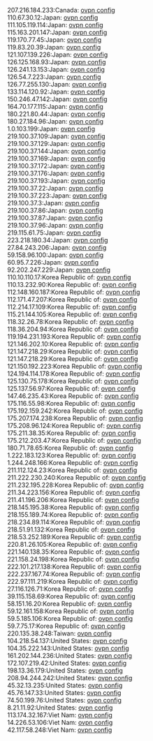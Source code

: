 207.216.184.233:Canada: [ovpn config](vpn/207_216_184_233.ovpn)  
110.67.30.12:Japan: [ovpn config](vpn/110_67_30_12.ovpn)  
111.105.119.114:Japan: [ovpn config](vpn/111_105_119_114.ovpn)  
115.163.201.147:Japan: [ovpn config](vpn/115_163_201_147.ovpn)  
119.170.77.45:Japan: [ovpn config](vpn/119_170_77_45.ovpn)  
119.83.20.39:Japan: [ovpn config](vpn/119_83_20_39.ovpn)  
121.107.139.226:Japan: [ovpn config](vpn/121_107_139_226.ovpn)  
126.125.168.93:Japan: [ovpn config](vpn/126_125_168_93.ovpn)  
126.241.13.153:Japan: [ovpn config](vpn/126_241_13_153.ovpn)  
126.54.7.223:Japan: [ovpn config](vpn/126_54_7_223.ovpn)  
126.77.255.130:Japan: [ovpn config](vpn/126_77_255_130.ovpn)  
133.114.120.92:Japan: [ovpn config](vpn/133_114_120_92.ovpn)  
150.246.47.142:Japan: [ovpn config](vpn/150_246_47_142.ovpn)  
164.70.177.115:Japan: [ovpn config](vpn/164_70_177_115.ovpn)  
180.221.80.44:Japan: [ovpn config](vpn/180_221_80_44.ovpn)  
180.27.184.96:Japan: [ovpn config](vpn/180_27_184_96.ovpn)  
1.0.103.199:Japan: [ovpn config](vpn/1_0_103_199.ovpn)  
219.100.37.109:Japan: [ovpn config](vpn/219_100_37_109.ovpn)  
219.100.37.129:Japan: [ovpn config](vpn/219_100_37_129.ovpn)  
219.100.37.144:Japan: [ovpn config](vpn/219_100_37_144.ovpn)  
219.100.37.169:Japan: [ovpn config](vpn/219_100_37_169.ovpn)  
219.100.37.172:Japan: [ovpn config](vpn/219_100_37_172.ovpn)  
219.100.37.176:Japan: [ovpn config](vpn/219_100_37_176.ovpn)  
219.100.37.193:Japan: [ovpn config](vpn/219_100_37_193.ovpn)  
219.100.37.22:Japan: [ovpn config](vpn/219_100_37_22.ovpn)  
219.100.37.223:Japan: [ovpn config](vpn/219_100_37_223.ovpn)  
219.100.37.3:Japan: [ovpn config](vpn/219_100_37_3.ovpn)  
219.100.37.86:Japan: [ovpn config](vpn/219_100_37_86.ovpn)  
219.100.37.87:Japan: [ovpn config](vpn/219_100_37_87.ovpn)  
219.100.37.96:Japan: [ovpn config](vpn/219_100_37_96.ovpn)  
219.115.61.75:Japan: [ovpn config](vpn/219_115_61_75.ovpn)  
223.218.180.34:Japan: [ovpn config](vpn/223_218_180_34.ovpn)  
27.84.243.206:Japan: [ovpn config](vpn/27_84_243_206.ovpn)  
59.158.96.100:Japan: [ovpn config](vpn/59_158_96_100.ovpn)  
60.95.7.226:Japan: [ovpn config](vpn/60_95_7_226.ovpn)  
92.202.247.229:Japan: [ovpn config](vpn/92_202_247_229.ovpn)  
110.10.110.17:Korea Republic of: [ovpn config](vpn/110_10_110_17.ovpn)  
110.13.232.90:Korea Republic of: [ovpn config](vpn/110_13_232_90.ovpn)  
112.148.160.187:Korea Republic of: [ovpn config](vpn/112_148_160_187.ovpn)  
112.171.47.207:Korea Republic of: [ovpn config](vpn/112_171_47_207.ovpn)  
112.214.17.109:Korea Republic of: [ovpn config](vpn/112_214_17_109.ovpn)  
115.21.144.105:Korea Republic of: [ovpn config](vpn/115_21_144_105.ovpn)  
118.32.26.78:Korea Republic of: [ovpn config](vpn/118_32_26_78.ovpn)  
118.36.204.94:Korea Republic of: [ovpn config](vpn/118_36_204_94.ovpn)  
119.194.231.193:Korea Republic of: [ovpn config](vpn/119_194_231_193.ovpn)  
121.146.202.10:Korea Republic of: [ovpn config](vpn/121_146_202_10.ovpn)  
121.147.218.29:Korea Republic of: [ovpn config](vpn/121_147_218_29.ovpn)  
121.147.218.29:Korea Republic of: [ovpn config](vpn/121_147_218_29.ovpn)  
121.150.192.223:Korea Republic of: [ovpn config](vpn/121_150_192_223.ovpn)  
124.194.114.178:Korea Republic of: [ovpn config](vpn/124_194_114_178.ovpn)  
125.130.75.178:Korea Republic of: [ovpn config](vpn/125_130_75_178.ovpn)  
125.137.56.97:Korea Republic of: [ovpn config](vpn/125_137_56_97.ovpn)  
147.46.235.43:Korea Republic of: [ovpn config](vpn/147_46_235_43.ovpn)  
175.116.55.98:Korea Republic of: [ovpn config](vpn/175_116_55_98.ovpn)  
175.192.159.242:Korea Republic of: [ovpn config](vpn/175_192_159_242.ovpn)  
175.207.174.238:Korea Republic of: [ovpn config](vpn/175_207_174_238.ovpn)  
175.208.96.124:Korea Republic of: [ovpn config](vpn/175_208_96_124.ovpn)  
175.211.38.35:Korea Republic of: [ovpn config](vpn/175_211_38_35.ovpn)  
175.212.203.47:Korea Republic of: [ovpn config](vpn/175_212_203_47.ovpn)  
180.71.78.65:Korea Republic of: [ovpn config](vpn/180_71_78_65.ovpn)  
1.222.183.123:Korea Republic of: [ovpn config](vpn/1_222_183_123.ovpn)  
1.244.248.166:Korea Republic of: [ovpn config](vpn/1_244_248_166.ovpn)  
211.112.124.23:Korea Republic of: [ovpn config](vpn/211_112_124_23.ovpn)  
211.222.230.240:Korea Republic of: [ovpn config](vpn/211_222_230_240.ovpn)  
211.232.195.228:Korea Republic of: [ovpn config](vpn/211_232_195_228.ovpn)  
211.34.223.156:Korea Republic of: [ovpn config](vpn/211_34_223_156.ovpn)  
211.41.196.206:Korea Republic of: [ovpn config](vpn/211_41_196_206.ovpn)  
218.145.195.38:Korea Republic of: [ovpn config](vpn/218_145_195_38.ovpn)  
218.155.189.74:Korea Republic of: [ovpn config](vpn/218_155_189_74.ovpn)  
218.234.89.114:Korea Republic of: [ovpn config](vpn/218_234_89_114.ovpn)  
218.51.91.132:Korea Republic of: [ovpn config](vpn/218_51_91_132.ovpn)  
218.53.252.189:Korea Republic of: [ovpn config](vpn/218_53_252_189.ovpn)  
220.81.26.105:Korea Republic of: [ovpn config](vpn/220_81_26_105.ovpn)  
221.140.138.35:Korea Republic of: [ovpn config](vpn/221_140_138_35.ovpn)  
221.158.24.198:Korea Republic of: [ovpn config](vpn/221_158_24_198.ovpn)  
222.101.217.138:Korea Republic of: [ovpn config](vpn/222_101_217_138.ovpn)  
222.237.167.74:Korea Republic of: [ovpn config](vpn/222_237_167_74.ovpn)  
222.97.111.219:Korea Republic of: [ovpn config](vpn/222_97_111_219.ovpn)  
27.116.126.71:Korea Republic of: [ovpn config](vpn/27_116_126_71.ovpn)  
39.115.158.69:Korea Republic of: [ovpn config](vpn/39_115_158_69.ovpn)  
58.151.16.20:Korea Republic of: [ovpn config](vpn/58_151_16_20.ovpn)  
59.12.161.158:Korea Republic of: [ovpn config](vpn/59_12_161_158.ovpn)  
59.5.185.106:Korea Republic of: [ovpn config](vpn/59_5_185_106.ovpn)  
59.7.75.17:Korea Republic of: [ovpn config](vpn/59_7_75_17.ovpn)  
220.135.38.248:Taiwan: [ovpn config](vpn/220_135_38_248.ovpn)  
104.218.54.137:United States: [ovpn config](vpn/104_218_54_137.ovpn)  
104.35.222.143:United States: [ovpn config](vpn/104_35_222_143.ovpn)  
161.202.144.236:United States: [ovpn config](vpn/161_202_144_236.ovpn)  
172.107.219.42:United States: [ovpn config](vpn/172_107_219_42.ovpn)  
198.13.36.179:United States: [ovpn config](vpn/198_13_36_179.ovpn)  
208.94.244.242:United States: [ovpn config](vpn/208_94_244_242.ovpn)  
45.32.13.235:United States: [ovpn config](vpn/45_32_13_235.ovpn)  
45.76.147.33:United States: [ovpn config](vpn/45_76_147_33.ovpn)  
74.50.199.76:United States: [ovpn config](vpn/74_50_199_76.ovpn)  
8.21.11.92:United States: [ovpn config](vpn/8_21_11_92.ovpn)  
113.174.32.167:Viet Nam: [ovpn config](vpn/113_174_32_167.ovpn)  
14.226.53.106:Viet Nam: [ovpn config](vpn/14_226_53_106.ovpn)  
42.117.58.248:Viet Nam: [ovpn config](vpn/42_117_58_248.ovpn)  
